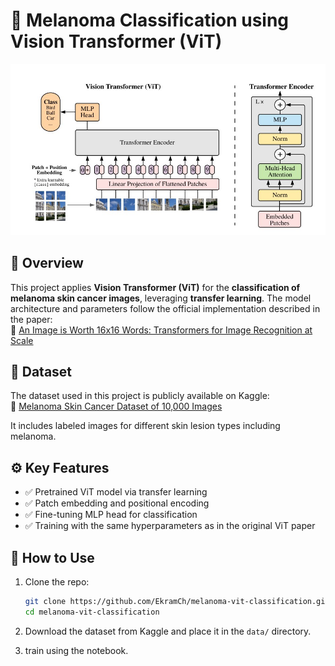 
# 🧠 Melanoma Classification using Vision Transformer (ViT)

<p align="center">
  <img src="ViT.jpg" alt="Vision Transformer Architecture" width="700"/>
</p>

## 📌 Overview

This project applies **Vision Transformer (ViT)** for the **classification of melanoma skin cancer images**, leveraging **transfer learning**. The model architecture and parameters follow the official implementation described in the paper:  
📄 [An Image is Worth 16x16 Words: Transformers for Image Recognition at Scale](https://arxiv.org/pdf/2010.11929)

## 📂 Dataset

The dataset used in this project is publicly available on Kaggle:  
🔗 [Melanoma Skin Cancer Dataset of 10,000 Images](https://www.kaggle.com/datasets/hasnainjaved/melanoma-skin-cancer-dataset-of-10000-images)

It includes labeled images for different skin lesion types including melanoma.

## ⚙️ Key Features

- ✅ Pretrained ViT model via transfer learning  
- ✅ Patch embedding and positional encoding  
- ✅ Fine-tuning MLP head for classification  
- ✅ Training with the same hyperparameters as in the original ViT paper

## 🚀 How to Use

1. Clone the repo:
   ```bash
   git clone https://github.com/EkramCh/melanoma-vit-classification.git
   cd melanoma-vit-classification
   ```

2. Download the dataset from Kaggle and place it in the `data/` directory.

3. train using the notebook.
